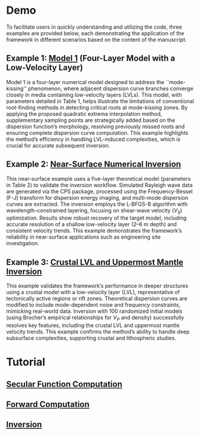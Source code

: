 # Demo

To facilitate users in quickly understanding and utilizing the code, three examples are provided
below, each demonstrating the application of the framework in different scenarios based on the
content of the manuscript.

## Example 1: [Model 1](../demo/lvl-l4) (Four-Layer Model with a Low-Velocity Layer)

Model 1 is a four-layer numerical model designed to address the ``mode-kissing'' phenomenon, where adjacent dispersion curve branches converge closely in media containing low-velocity layers (LVLs). This model, with parameters detailed in Table 1, helps illustrate the limitations of conventional root-finding methods in detecting critical roots at mode-kissing zones. By applying the proposed quadratic extrema interpolation method, supplementary sampling points are strategically added based on the dispersion function’s morphology, resolving previously missed roots and ensuring complete dispersion curve computation. This example highlights the method’s efficiency in handling LVL-induced complexities, which is crucial for accurate subsequent inversion.

## Example 2: [Near-Surface Numerical Inversion](../demo/syn-nearsurface/)

This near-surface example uses a five-layer theoretical model (parameters in Table 2) to validate the inversion workflow. Simulated Rayleigh wave data are generated via the CPS package, processed using the Frequency-Bessel (F-J) transform for dispersion energy imaging, and multi-mode dispersion curves are extracted. The inversion employs the L-BFGS-B algorithm with wavelength-constrained layering, focusing on shear-wave velocity ($V_S$) optimization. Results show robust recovery of the target model, including accurate resolution of a shallow low-velocity layer (2–6 m depth) and consistent velocity trends. This example demonstrates the framework’s reliability in near-surface applications such as engineering site investigation.

## Example 3: [Crustal LVL and Uppermost Mantle Inversion](../demo/syn-crustmantle/)

This example validates the framework’s performance in deeper structures using a crustal model with a low-velocity layer (LVL), representative of tectonically active regions or rift zones. Theoretical dispersion curves are modified to include mode-dependent noise and frequency constraints, mimicking real-world data. Inversion with 100 randomized initial models (using Brocher’s empirical relationships for $V_P$ and density) successfully resolves key features, including the crustal LVL and uppermost mantle velocity trends. This example confirms the method’s ability to handle deep subsurface complexities, supporting crustal and lithospheric studies.

# Tutorial

## [Secular Function Computation](./secfunc.md)

## [Forward Computation](./forward.md)

## [Inversion](./inversion.md)
